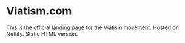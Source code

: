 # Viatism.com

This is the official landing page for the Viatism movement. Hosted on Netlify. Static HTML version.